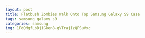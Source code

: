 ```yaml
---
layout: post
title: Flatbush Zombies Walk Onto Top Samsung Galaxy S9 Case
tags: samsung galaxy s9
categories: samsung
img: 1FdQMgfLbDj1Gken8-gVTrajIzQFSuVxc
---
```

